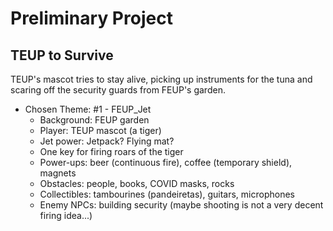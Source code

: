 # Preliminary Project

## TEUP to Survive

TEUP's mascot tries to stay alive, picking up instruments for the tuna and scaring off the security guards from FEUP's garden.

- Chosen Theme: #1 - FEUP\_Jet
  - Background: FEUP garden
  - Player: TEUP mascot (a tiger)
  - Jet power: Jetpack? Flying mat?
  - One key for firing roars of the tiger
  - Power-ups: beer (continuous fire), coffee (temporary shield), magnets
  - Obstacles: people, books, COVID masks, rocks
  - Collectibles: tambourines (pandeiretas), guitars, microphones
  - Enemy NPCs: building security (maybe shooting is not a very decent firing idea...)